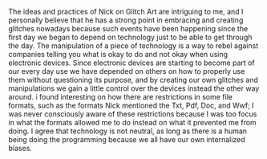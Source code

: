 The ideas and practices of Nick on Glitch Art are intriguing to me, and I personally believe that he has a strong point in
embracing and creating glitches nowadays because such events have been happening since the first day we began to depend 
on technology just to be able to get through the day. The manipulation of a piece of technology is a way to rebel against 
companies telling you what is okay to do and not okay when using electronic devices. Since electronic devices are starting to
become part of our every day use we have depended on others on how to properly use them without questioning its purpose,
and by creating our own glitches and manipulations we gain a little control over the devices instead the other way around.
i found interesting on how there are restrictions in some file formats, such as the formats Nick mentioned the Txt, Pdf, Doc, 
and Wwf; I was never consciously aware of these restrictions because I was too focus in what the formats allowed me to do 
instead on what it prevented me from doing. I agree that technology is not neutral, as long as there is a human being doing the 
programming because we all have our own internalized biases. 
